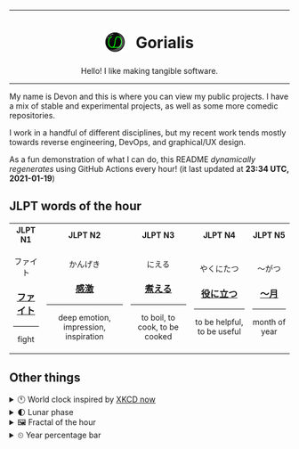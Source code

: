 ***

<h1 align="center">
<sub>
    <img src="readme/resources/avatar.png" height="36">
</sub>
&nbsp;
Gorialis
</h1>
<p align="center">
Hello! I like making tangible software.
</p>

***

My name is Devon and this is where you can view my public projects. I have a mix of stable and experimental projects, as well as some more comedic repositories.

I work in a handful of different disciplines, but my recent work tends mostly towards reverse engineering, DevOps, and graphical/UX design.

As a fun demonstration of what I can do, this README *dynamically regenerates* using GitHub Actions every hour! (it last updated at **23:34 UTC, 2021-01-19**)

<h2>JLPT words of the hour</h2>
<table>
    <tr>
        <th>JLPT N1</th>
        <th>JLPT N2</th>
        <th>JLPT N3</th>
        <th>JLPT N4</th>
        <th>JLPT N5</th>
    </tr>
    <tr>
        <td>
            <p align="center">ファイト</p>
            <h3 align="center"><b><a href="https://jisho.org/search/%E3%83%95%E3%82%A1%E3%82%A4%E3%83%88">ファイト</a></b></h3>
            <hr>
            <p align="center">fight</p>
        </td>
        <td>
            <p align="center">かんげき</p>
            <h3 align="center"><b><a href="https://jisho.org/search/%E6%84%9F%E6%BF%80">感激</a></b></h3>
            <hr>
            <p align="center">deep emotion,<wbr> impression,<wbr> inspiration</p>
        </td>
        <td>
            <p align="center">にえる</p>
            <h3 align="center"><b><a href="https://jisho.org/search/%E7%85%AE%E3%81%88%E3%82%8B">煮える</a></b></h3>
            <hr>
            <p align="center">to boil,<wbr> to cook,<wbr> to be cooked</p>
        </td>
        <td>
            <p align="center">やくにたつ</p>
            <h3 align="center"><b><a href="https://jisho.org/search/%E5%BD%B9%E3%81%AB%E7%AB%8B%E3%81%A4">役に立つ</a></b></h3>
            <hr>
            <p align="center">to be helpful,<wbr> to be useful</p>
        </td>
        <td>
            <p align="center">～がつ</p>
            <h3 align="center"><b><a href="https://jisho.org/search/%EF%BD%9E%E6%9C%88">～月</a></b></h3>
            <hr>
            <p align="center">month of year</p>
        </td>
    </tr>
</table>

<h2>Other things</h2>
<details>
<summary>🕚  World clock inspired by <a href="https://xkcd.com/now">XKCD now</a></summary>

> <img src="generated/now.png" width="512">

</details>
<details>
<summary>🌓 Lunar phase</summary>

The moon is approximately 24.98% through its phase (First Quarter).

</details>
<details>
<summary>&#x1f5bc; Fractal of the hour</summary>

> <img src="generated/fractal.png" width="512">

</details>
<details>
<summary>&#x23f2; Year percentage bar</summary>
<pre><code>2021 [█▁▁▁▁▁▁▁▁▁▁▁▁▁▁▁▁▁▁▁] 5.20%</code></pre>
</details>
